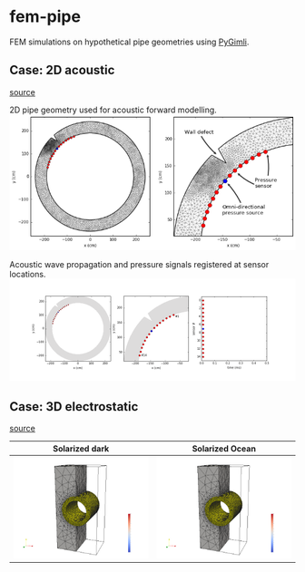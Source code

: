 # fem-pipe
FEM simulations on hypothetical pipe geometries
using [PyGimli](http://www.pygimli.org/).

## Case: 2D acoustic
[source](https://github.com/peberg/fem-pipe/blob/master/pipe_2D_acoustic.ipynb)

2D pipe geometry used for acoustic forward modelling.
![](figs/2d_mesh.png)

Acoustic wave propagation and pressure signals registered at sensor locations.
![](figs/2d_div_p.gif)

## Case: 3D electrostatic
[source](https://github.com/peberg/fem-pipe/blob/master/pipe_3D_electrostatic2.ipynb)

Solarized dark             |  Solarized Ocean
:-------------------------:|:-------------------------:
![](figs/3d_geom_raw.png)  |  ![](figs/3d_geom_raw.png)
